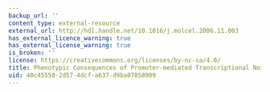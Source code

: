 ```yaml
---
backup_url: ''
content_type: external-resource
external_url: http://hdl.handle.net/10.1016/j.molcel.2006.11.003
has_external_licence_warning: true
has_external_license_warning: true
is_broken: ''
license: https://creativecommons.org/licenses/by-nc-sa/4.0/
title: Phenotypic Consequences of Promoter-mediated Transcriptional Noise
uid: 40c45550-2d57-4dcf-a637-d9ba07858909
---
```

